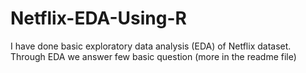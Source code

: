 # Netflix-EDA-Using-R
 I have done basic exploratory data analysis (EDA) of Netflix dataset. Through EDA we answer few basic question (more in the readme file)

